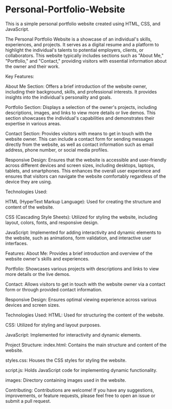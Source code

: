 # Personal-Portfolio-Website
This is a simple personal portfolio website created using HTML, CSS, and JavaScript.

The Personal Portfolio Website is a showcase of an individual's skills, experiences, and projects. It serves as a digital resume and a platform to highlight the individual's talents to potential employers, clients, or collaborators. This website typically includes sections such as "About Me," "Portfolio," and "Contact," providing visitors with essential information about the owner and their work.

Key Features:

About Me Section: Offers a brief introduction of the website owner, including their background, skills, and professional interests. It provides insights into the individual's personality and goals.

Portfolio Section: Displays a selection of the owner's projects, including descriptions, images, and links to view more details or live demos. This section showcases the individual's capabilities and demonstrates their expertise in various areas.

Contact Section: Provides visitors with means to get in touch with the website owner. This can include a contact form for sending messages directly from the website, as well as contact information such as email address, phone number, or social media profiles.

Responsive Design: Ensures that the website is accessible and user-friendly across different devices and screen sizes, including desktops, laptops, tablets, and smartphones. This enhances the overall user experience and ensures that visitors can navigate the website comfortably regardless of the device they are using.

Technologies Used:

HTML (HyperText Markup Language): Used for creating the structure and content of the website.

CSS (Cascading Style Sheets): Utilized for styling the website, including layout, colors, fonts, and responsive design.

JavaScript: Implemented for adding interactivity and dynamic elements to the website, such as animations, form validation, and interactive user interfaces.

Features:
About Me: Provides a brief introduction and overview of the website owner's skills and experiences.

Portfolio: Showcases various projects with descriptions and links to view more details or the live demos.

Contact: Allows visitors to get in touch with the website owner via a contact form or through provided contact information.

Responsive Design: Ensures optimal viewing experience across various devices and screen sizes.

Technologies Used:
HTML: Used for structuring the content of the website.

CSS: Utilized for styling and layout purposes.

JavaScript: Implemented for interactivity and dynamic elements.

Project Structure:
index.html: Contains the main structure and content of the website.

styles.css: Houses the CSS styles for styling the website.

script.js: Holds JavaScript code for implementing dynamic functionality.

images: Directory containing images used in the website.

Contributing:
Contributions are welcome! If you have any suggestions, improvements, or feature requests, please feel free to open an issue or submit a pull request.
